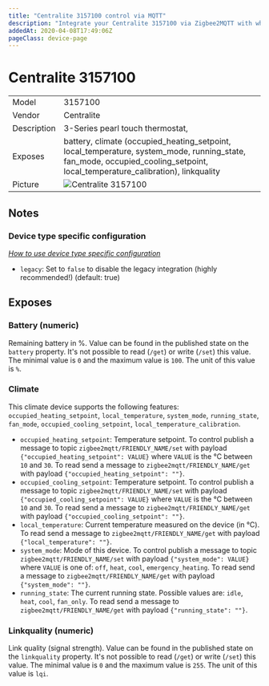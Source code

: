 ```yaml
---
title: "Centralite 3157100 control via MQTT"
description: "Integrate your Centralite 3157100 via Zigbee2MQTT with whatever smart home infrastructure you are using without the vendors bridge or gateway."
addedAt: 2020-04-08T17:49:06Z
pageClass: device-page
---
```


<!-- !!!! -->
<!-- ATTENTION: This file is auto-generated through docgen! -->
<!-- You can only edit the "## Notes"-Section till next h1 (#) or h2 heading (##). -->
<!-- Do NOT use h1 or h2 heading within "## Notes"-Section. -->
<!-- !!!! -->

# Centralite 3157100

|     |     |
|-----|-----|
| Model | 3157100  |
| Vendor  | Centralite  |
| Description | 3-Series pearl touch thermostat, |
| Exposes | battery, climate (occupied_heating_setpoint, local_temperature, system_mode, running_state, fan_mode, occupied_cooling_setpoint, local_temperature_calibration), linkquality |
| Picture | ![Centralite 3157100](https://www.zigbee2mqtt.io/images/devices/3157100.jpg) |


<!-- Notes BEGIN: You can edit here -->
## Notes

### Device type specific configuration
*[How to use device type specific configuration](../guide/configuration/devices-groups.md#specific-device-options)*

* `legacy`: Set to `false` to disable the legacy integration (highly recommended!) (default: true)

<!-- Notes END: Do not edit below this line -->



## Exposes

### Battery (numeric)
Remaining battery in %.
Value can be found in the published state on the `battery` property.
It's not possible to read (`/get`) or write (`/set`) this value.
The minimal value is `0` and the maximum value is `100`.
The unit of this value is `%`.

### Climate 
This climate device supports the following features: `occupied_heating_setpoint`, `local_temperature`, `system_mode`, `running_state`, `fan_mode`, `occupied_cooling_setpoint`, `local_temperature_calibration`.
- `occupied_heating_setpoint`: Temperature setpoint. To control publish a message to topic `zigbee2mqtt/FRIENDLY_NAME/set` with payload `{"occupied_heating_setpoint": VALUE}` where `VALUE` is the °C between `10` and `30`. To read send a message to `zigbee2mqtt/FRIENDLY_NAME/get` with payload `{"occupied_heating_setpoint": ""}`.
- `occupied_cooling_setpoint`: Temperature setpoint. To control publish a message to topic `zigbee2mqtt/FRIENDLY_NAME/set` with payload `{"occupied_cooling_setpoint": VALUE}` where `VALUE` is the °C between `10` and `30`. To read send a message to `zigbee2mqtt/FRIENDLY_NAME/get` with payload `{"occupied_cooling_setpoint": ""}`.
- `local_temperature`: Current temperature measured on the device (in °C). To read send a message to `zigbee2mqtt/FRIENDLY_NAME/get` with payload `{"local_temperature": ""}`.
- `system_mode`: Mode of this device. To control publish a message to topic `zigbee2mqtt/FRIENDLY_NAME/set` with payload `{"system_mode": VALUE}` where `VALUE` is one of: `off`, `heat`, `cool`, `emergency_heating`. To read send a message to `zigbee2mqtt/FRIENDLY_NAME/get` with payload `{"system_mode": ""}`.
- `running_state`: The current running state. Possible values are: `idle`, `heat`, `cool`, `fan_only`. To read send a message to `zigbee2mqtt/FRIENDLY_NAME/get` with payload `{"running_state": ""}`.

### Linkquality (numeric)
Link quality (signal strength).
Value can be found in the published state on the `linkquality` property.
It's not possible to read (`/get`) or write (`/set`) this value.
The minimal value is `0` and the maximum value is `255`.
The unit of this value is `lqi`.

